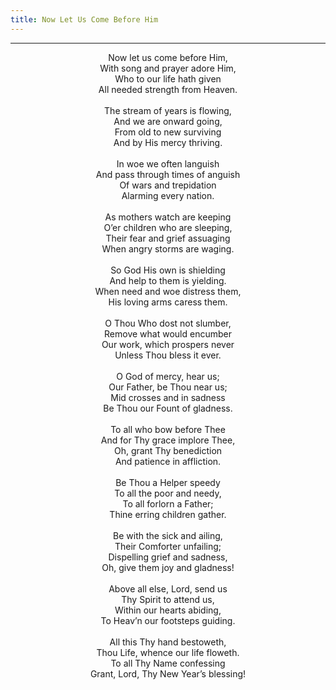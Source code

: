 ```yaml
---
title: Now Let Us Come Before Him
---
```


---
<center>
Now let us come before Him,<br/>
With song and prayer adore Him,<br/>
Who to our life hath given<br/>
All needed strength from Heaven.<br/>
<br/>
The stream of years is flowing,<br/>
And we are onward going,<br/>
From old to new surviving<br/>
And by His mercy thriving.<br/>
<br/>
In woe we often languish<br/>
And pass through times of anguish<br/>
Of wars and trepidation<br/>
Alarming every nation.<br/>
<br/>
As mothers watch are keeping<br/>
O’er children who are sleeping,<br/>
Their fear and grief assuaging<br/>
When angry storms are waging.<br/>
<br/>
So God His own is shielding<br/>
And help to them is yielding.<br/>
When need and woe distress them,<br/>
His loving arms caress them.<br/>
<br/>
O Thou Who dost not slumber,<br/>
Remove what would encumber<br/>
Our work, which prospers never<br/>
Unless Thou bless it ever.<br/>
<br/>
O God of mercy, hear us;<br/>
Our Father, be Thou near us;<br/>
Mid crosses and in sadness<br/>
Be Thou our Fount of gladness.<br/>
<br/>
To all who bow before Thee<br/>
And for Thy grace implore Thee,<br/>
Oh, grant Thy benediction<br/>
And patience in affliction.<br/>
<br/>
Be Thou a Helper speedy<br/>
To all the poor and needy,<br/>
To all forlorn a Father;<br/>
Thine erring children gather.<br/>
<br/>
Be with the sick and ailing,<br/>
Their Comforter unfailing;<br/>
Dispelling grief and sadness,<br/>
Oh, give them joy and gladness!<br/>
<br/>
Above all else, Lord, send us<br/>
Thy Spirit to attend us,<br/>
Within our hearts abiding,<br/>
To Heav’n our footsteps guiding.<br/>
<br/>
All this Thy hand bestoweth,<br/>
Thou Life, whence our life floweth.<br/>
To all Thy Name confessing<br/>
Grant, Lord, Thy New Year’s blessing!
</center>